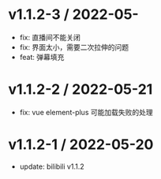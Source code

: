 # v1.1.2-3 / 2022-05-

 - fix: 直播间不能关闭
 - fix: 界面太小，需要二次拉伸的问题
 - feat: 弹幕填充

# v1.1.2-2 / 2022-05-21

 - fix: vue element-plus 可能加载失败的处理

# v1.1.2-1 / 2022-05-20

 - update: bilibili v1.1.2